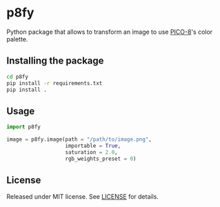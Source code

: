 # p8fy
Python package that allows to transform an image to use [PICO-8](https://www.lexaloffle.com/pico-8.php)'s color palette.

## Installing the package
```bash
cd p8fy
pip install -r requirements.txt
pip install .
```

## Usage
```python
import p8fy

image = p8fy.image(path = "/path/to/image.png",
                   importable = True,
                   saturation = 2.0,
                   rgb_weights_preset = 0)
```

## License
Released under MIT license. See [LICENSE](https://github.com/louthinker/p8fy/blob/master/LICENSE) for details.
